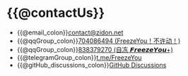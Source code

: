# {{@contactUs}}

* {{@email_colon}}<contact@zidon.net>
* {{@qqGroup_colon}}[704086494 (FreezeYou！不许动！)](https://jq.qq.com/?_wv=1027&k=l356Aq75)
* {{@qqGroup_colon}}[838379270 (自冻 𝙁𝙧𝙚𝙚𝙯𝙚𝙔𝙤𝙪+)](https://jq.qq.com/?_wv=1027&k=5vmxG1F)
* {{@telegramGroup_colon}}[t.me/FreezeYou](https://t.me/FreezeYou)
* {{@gitHub_discussions_colon}}[GitHub Discussions](https://github.com/FreezeYou/FreezeYou/discussions)

